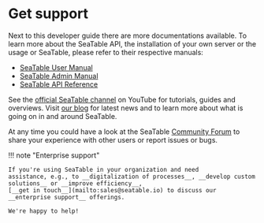 # Get support

Next to this developer guide there are more documentations available. To learn more about the SeaTable API, the installation of your own server or the usage or SeaTable, please refer to their respective manuals:

- [SeaTable User Manual](https://docs.seatable.io/?lang=auto)
- [SeaTable Admin Manual](https://admin.seatable.io)
- [SeaTable API Reference](https://api.seatable.io)

See the [official SeaTable channel](https://youtube.com/seatable) on YouTube for tutorials, guides and overviews. Visit [our blog](https://seatable.io/blog/?lang=auto) for latest news and to learn more about what is going on in and around SeaTable.

At any time you could have a look at the SeaTable [Community Forum](https://forum.seatable.io) to share your experience with other users or report issues or bugs.

!!! note "Enterprise support"

    If you're using SeaTable in your organization and need
    assistance, e.g., to __digitalization of processes__, __develop custom solutions__ or __improve efficiency__,
    [__get in touch__](mailto:sales@seatable.io) to discuss our __enterprise support__ offerings.
    
    We're happy to help!
